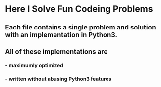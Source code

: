 # Here I Solve Fun Codeing Problems
## Each file contains a single problem and solution with an implementation in Python3.
## All of these implementations are
### - maximumly optimized
### - written without abusing Python3 features
